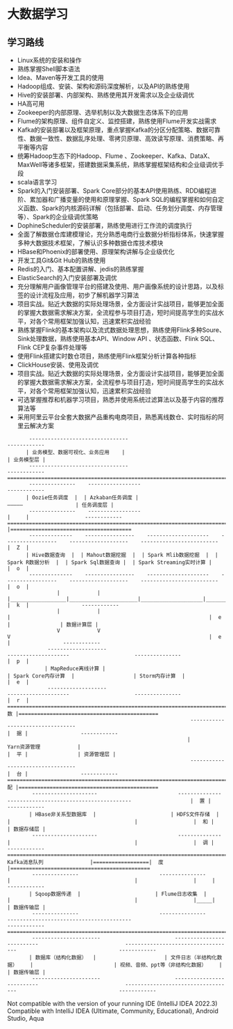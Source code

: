 # 大数据学习
## 学习路线
- Linux系统的安装和操作
- 熟练掌握Shell脚本语法
- Idea、Maven等开发工具的使用
- Hadoop组成、安装、架构和源码深度解析，以及API的熟练使用
- Hive的安装部署、内部架构、熟练使用其开发需求以及企业级调优
- HA高可用
- Zookeeper的内部原理、选举机制以及大数据生态体系下的应用
- Flume的架构原理、组件自定义、监控搭建，熟练使用Flume开发实战需求
- Kafka的安装部署以及框架原理，重点掌握Kafka的分区分配策略、数据可靠性、数据一致性、数据乱序处理、零拷贝原理、高效读写原理、消费策略、再平衡等内容
- 统筹Hadoop生态下的Hadoop、Flume 、Zookeeper、Kafka、DataX、MaxWell等诸多框架，搭建数据采集系统，熟练掌握框架结构和企业级调优手段
- scala语言学习
- Spark的入门安装部署、Spark Core部分的基本API使用熟练、RDD编程进阶、累加器和广播变量的使用和原理掌握、Spark SQL的编程掌握和如何自定义函数、Spark的内核源码详解（包括部署、启动、任务划分调度、内存管理等）、Spark的企业级调优策略
- DophineScheduler的安装部署，熟练使用进行工作流的调度执行
- 全面了解数据仓库建模理论，充分熟悉电商行业数据分析指标体系，快速掌握多种大数据技术框架，了解认识多种数据仓库技术模块
- HBase和Phoenix的部署使用、原理架构讲解与企业级优化
- 开发工具Git&Git Hub的熟练使用
- Redis的入门、基本配置讲解、jedis的熟练掌握
- ElasticSearch的入门安装部署及调优
- 充分理解用户画像管理平台的搭建及使用、用户画像系统的设计思路，以及标签的设计流程及应用，初步了解机器学习算法
- 项目实战。贴近大数据的实际处理场景，全方面设计实战项目，能够更加全面的掌握大数据需求解决方案，全流程参与项目打造，短时间提高学生的实战水平，对各个常用框架加强认知，迅速累积实战经验
- 熟练掌握Flink的基本架构以及流式数据处理思想，熟练使用Flink多种Soure、Sink处理数据，熟练使用基本API、Window API 、状态函数、Flink SQL、Flink CEP复杂事件处理等
- 使用Flink搭建实时数仓项目，熟练使用Flink框架分析计算各种指标
- ClickHouse安装、使用及调优
- 项目实战。贴近大数据的实际处理场景，全方面设计实战项目，能够更加全面的掌握大数据需求解决方案，全流程参与项目打造，短时间提高学生的实战水平，对各个常用框架加强认知，迅速累积实战经验 
- 可选掌握推荐和机器学习项目，熟悉并使用系统过滤算法以及基于内容的推荐算法等
- 采用阿里云平台全套大数据产品重构电商项目，熟悉离线数仓、实时指标的阿里云解决方案

```
       --------------------------------                                                                                                                                         ------------
      | 业务模型、数据可视化、业务应用    |                                                                                                                                       | 业务模型层 |
       --------------------------------                                                                                                                                         ------------
=====================================================================================================================================================================================================
       ---------------    -----------------                                                                                                                                     ------------ 
      | Oozie任务调度  |  | Azkaban任务调度 |                                                                                                              —————                 | 任务调度层 |        
       ---------------    -----------------                                                                                                             |     |                  ------------
========================================================================================================================================================|     |=======================================
       --------------    ----------------    --------------------    -----------------    -------------------    -------------------------              |  Z  |
      | Hive数据查询  |  | Mahout数据挖掘  |  | Spark Mlib数据挖掘  |  | Spark R数据分析  |  | Spark Sql数据查询 |  | Spark Streaming实时计算 |             |  o  |
       --------------    ----------------    --------------------    -----------------    -------------------    -------------------------              |  o  |
                |            |      |__________________|______________________|____________________|___________________________|                        |  k  |                 ------------
                |            |                                                         |                                                                |  e  |                | 数据计算层 |
                V            V                                                         V                                                                |  e  |                 ------------
             -------------------                                              --------------------                     ---------------                  |  p  |
            | MapReduce离线计算 |                                            | Spark Core内存计算  |                   | Storm内存计算  |                 |  e  |
             -------------------                                              --------------------                     ---------------                  |  r  |
========================================================================================================================================================|  数 |============================================= 
                                                           ---------------------------------                                                            |  据 |                 ------------
                                                          |          Yarn资源管理            |                                                           |  平 |                | 资源管理层 |                
                                                           ---------------------------------                                                            |  台 |                 ------------
========================================================================================================================================================|  配 |============================================= 
        ---------------------                          --------------                        ----------------------------------------                   |  置 |                 ------------
       | HBase非关系型数据库  |                        | HDFS文件存储  |                      |                                        |                  |  和 |                | 数据存储层 |
        ---------------------                          --------------                       |                                        |                  |  调 |                 ------------
============================================================================================|             Kafka消息队列               |==================|  度 |============================================= 
        ---------------                          ---------------                            |                                        |                  |     |                 ------------
       | Sqoop数据传递  |                        | Flume日志收集  |                           |                                        |                  |_____|                | 数据传输层 |
        ---------------                          ---------------                             ----------------------------------------                                           ------------
============================================================================================================================================================================================================ 
        ----------------------                        --------------------------                            -----------------------------------                                 ------------
       | 数据库（结构化数据）  |                      | 文件日志（半结构化数据）    |                          | 视频、音频、ppt等（非结构化数据）    |                               | 数据传输层 |
        ----------------------                        --------------------------                            -----------------------------------                                 ------------
```

Not compatible with the version of your running IDE (IntelliJ IDEA 2022.3)
Compatible with IntelliJ IDEA (Ultimate, Community, Educational), Android Studio, Aqua